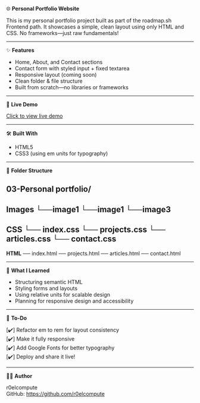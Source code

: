 🌐 **Personal Portfolio Website**

This is my personal portfolio project built as part of the roadmap.sh Frontend path.
It showcases a simple, clean layout using only HTML and CSS.
No frameworks—just raw fundamentals!

----------------------------------------------------

✨ **Features**

- Home, About, and Contact sections
- Contact form with styled input + fixed textarea
- Responsive layout (coming soon)
- Clean folder & file structure
- Built from scratch—no libraries or frameworks

----------------------------------------------------

🚀 **Live Demo**

[Click to view live demo](https://r0elcompute.netlify.app/)

----------------------------------------------------

🛠️ **Built With**

- HTML5
- CSS3 (using em units for typography)

----------------------------------------------------

📁 **Folder Structure**

03-Personal portfolio/
-----------------------------------------------------
**Images**
└──image1
└──image1
└──image3
-----------------------------------------------------
**CSS**
└── index.css
└── projects.css
└── articles.css
└── contact.css
-----------------------------------------------------
**HTML**
── index.html
── projects.html
── articles.html
── contact.html


----------------------------------------------------

🧠 **What I Learned**

- Structuring semantic HTML
- Styling forms and layouts
- Using relative units for scalable design
- Planning for responsive design and accessibility

----------------------------------------------------

📝 **To-Do**

[✔️] Refactor em to rem for layout consistency  
[✔️] Make it fully responsive  
[✔️] Add Google Fonts for better typography  
[✔️] Deploy and share it live!

----------------------------------------------------

👨‍💻 **Author**

r0elcompute  
GitHub: https://github.com/r0elcompute